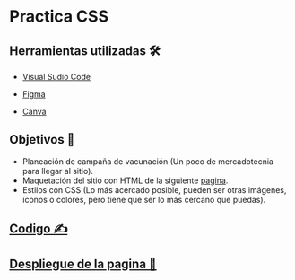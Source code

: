 # Practica CSS

## Herramientas utilizadas 🛠

- [Visual Sudio Code](https://code.visualstudio.com/)

- [Figma](https://figma.com)

- [Canva](https://canva.com)

## Objetivos 📝

- Planeación de campaña de vacunación (Un poco de mercadotecnia para llegar al sitio).
- Maquetación del sitio con HTML de la siguiente [pagina](https://dribbble.com/shots/16001939-Vaccination-Vaccine-landing-page-website).
- Estilos con CSS (Lo más acercado posible, pueden ser otras imágenes, íconos o colores, pero tiene que ser lo más cercano que puedas).

## [Codigo ✍]()

## [Despliegue de la pagina 🚀]()